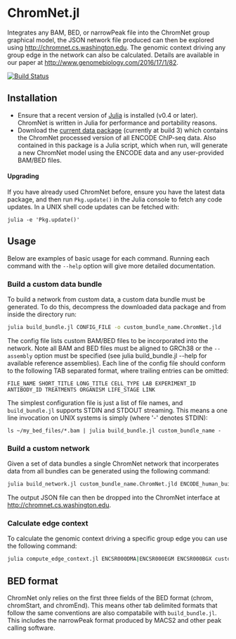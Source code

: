 
# ChromNet.jl

Integrates any BAM, BED, or narrowPeak file into the ChromNet group graphical model, the JSON network file produced can then be explored using http://chromnet.cs.washington.edu. The genomic context driving any group edge in the network can also be calculated. Details are available in our paper at http://www.genomebiology.com/2016/17/1/82.

[![Build Status](https://travis-ci.org/slundberg/ChromNet.jl.svg?branch=master)](https://travis-ci.org/slundberg/ChromNet.jl)


## Installation

- Ensure that a recent version of [Julia](http://www.julialang.com/downloads/) is installed (v0.4 or later). ChromNet is written in Julia for performance and portability reasons.
- Download the [current data package](https://drive.google.com/uc?export=download&id=0B8QcnMD1YRTXRnJFVy1BSkw0bW8) (currently at build 3) which contains the ChromNet processed version of all ENCODE ChIP-seq data. Also contained in this package is a Julia script, which when run, will generate a new ChromNet model using the ENCODE data and any user-provided BAM/BED files.

#### Upgrading
If you have already used ChromNet before, ensure you have the latest data package, and then run `Pkg.update()` in the Julia console to fetch any code updates. In a UNIX shell code updates can be fetched with:
```shell
julia -e 'Pkg.update()'
```

## Usage

Below are examples of basic usage for each command. Running each command with the `--help` option will give more detailed documentation.

### Build a custom data bundle

To build a network from custom data, a custom data bundle must be generated. To do this, decompress the downloaded data package and from inside the directory run:

```bash
julia build_bundle.jl CONFIG_FILE -o custom_bundle_name.ChromNet.jld
```

The config file lists custom BAM/BED files to be incorporated into the network. Note all BAM and BED files must be aligned to GRCh38 or the `--assembly` option must be specified (see julia build_bundle.jl --help for available reference assemblies). Each line of the config file should conform to the following TAB separated format, where trailing entries can be omitted:

```
FILE_NAME SHORT_TITLE LONG_TITLE CELL_TYPE LAB EXPERIMENT_ID ANTIBODY_ID TREATMENTS ORGANISM LIFE_STAGE LINK
```

The simplest configuration file is just a list of file names, and `build_bundle.jl` supports STDIN and STDOUT streaming. This means a one line invocation on UNIX systems is simply (where '-' denotes STDIN):

```shell
ls ~/my_bed_files/*.bam | julia build_bundle.jl custom_bundle_name -
```

### Build a custom network

Given a set of data bundles a single ChromNet network that incorperates data from all bundles can be generated using the following command:

```bash
julia build_network.jl custom_bundle_name.ChromNet.jld ENCODE_human_build3.ChromNet.jld > network.json
```

The output JSON file can then be dropped into the ChromNet interface at http://chromnet.cs.washington.edu.

### Calculate edge context

To calculate the genomic context driving a specific group edge you can use the following command:

```bash
julia compute_edge_context.jl ENCSR000DMA|ENCSR000EGM ENCSR000BGX custom_bundle_name.ChromNet.jld ENCODE_human_build3.ChromNet.jld > out.bed
```

## BED format

ChromNet only relies on the first three fields of the BED format (chrom, chromStart, and chromEnd). This means other tab delimited formats that follow the same conventions are also compatabile with `build_bundle.jl`. This includes the narrowPeak format produced by MACS2 and other peak calling software.
